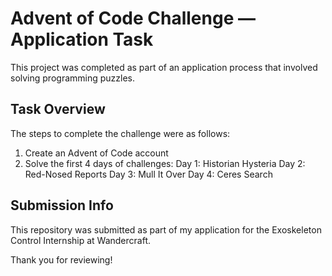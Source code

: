 # Advent of Code Challenge — Application Task

This project was completed as part of an application process that involved solving programming puzzles.

##  Task Overview

The steps to complete the challenge were as follows:

1. Create an Advent of Code account
2. Solve the first 4 days of challenges:
   Day 1: Historian Hysteria
   Day 2: Red-Nosed Reports
   Day 3: Mull It Over
   Day 4: Ceres Search

##  Submission Info

This repository was submitted as part of my application for the Exoskeleton Control Internship at Wandercraft.

Thank you for reviewing!
